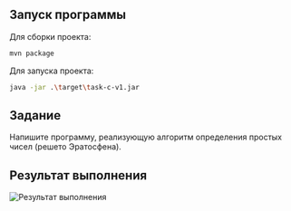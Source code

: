 ## Запуск программы

Для сборки проекта:

```sh
mvn package
```

Для запуска проекта:

```sh
java -jar .\target\task-c-v1.jar
```

## Задание
Напишите программу, реализующую алгоритм определения простых чисел (решето Эратосфена).

## Результат выполнения

![Результат выполнения](https://github.com/StudentRoman/java-course/assets/143340583/4efaf9b2-ad25-4234-b180-c95029048540)
